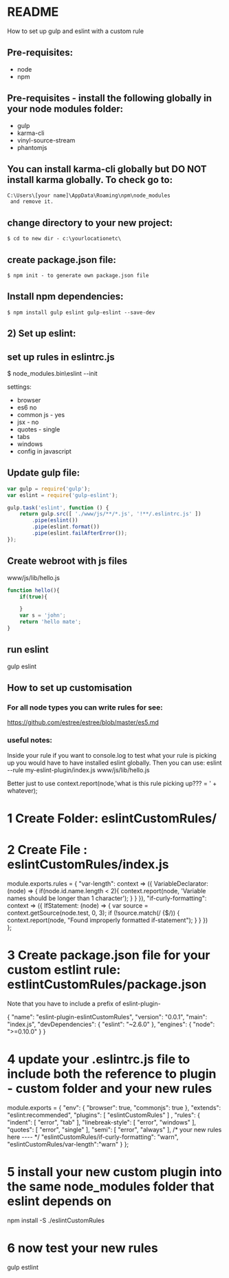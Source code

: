 # README #

How to set up gulp and eslint with a custom rule

## Pre-requisites:
- node
- npm

## Pre-requisites - install the following globally in your node modules folder:
- gulp
- karma-cli
- vinyl-source-stream
- phantomjs

## You can install karma-cli globally but DO NOT install karma globally. To check go to:
	C:\Users\[your name]\AppData\Roaming\npm\node_modules
	 and remove it.


## change directory to your new project:
	$ cd to new dir - c:\yourlocationetc\

## create package.json file:
	$ npm init - to generate own package.json file

## Install npm dependencies:
	$ npm install gulp eslint gulp-eslint --save-dev

## 2) Set up eslint:

## set up rules in eslintrc.js
$ node_modules\.bin\eslint --init

settings:
- browser
- es6 no
- common js - yes
- jsx - no
- quotes - single
- tabs
- windows
- config in javascript


## Update gulp file:

```javascript
var gulp = require('gulp');
var eslint = require('gulp-eslint');

gulp.task('eslint', function () {
    return gulp.src([ './www/js/**/*.js', '!**/.eslintrc.js' ])
        .pipe(eslint())
        .pipe(eslint.format())
        .pipe(eslint.failAfterError());
});
```

## Create webroot with js files
www/js/lib/hello.js
```javascript
function hello(){
	if(true){

	}
	var s = 'john';
	return 'hello mate';
}
```

## run eslint
gulp eslint

## How to set up customisation
### For all node types you can write rules for see:
https://github.com/estree/estree/blob/master/es5.md 

### useful notes:
Inside your rule if you want to console.log to test what your rule is picking up you would have to have installed eslint globally. Then you can use:
	eslint --rule my-eslint-plugin/index.js www/js/lib/hello.js

Better just to use context.report(node,'what is this rule picking up??? = ' + whatever);

# 1 Create Folder: eslintCustomRules/
# 2 Create File : eslintCustomRules/index.js

module.exports.rules = {
    "var-length": context => ({
        VariableDeclarator: (node) => {
            if(node.id.name.length < 2){
                context.report(node, 'Variable names should be longer than 1 character');
            }
        }
    }),
	"if-curly-formatting": context => ({
        IfStatement: (node) => {
            var source = context.getSource(node.test, 0, 3);
            if (!source.match(/ {$/)) {
                context.report(node, "Found improperly formatted if-statement");
            }
        }
    })      
};

# 3 Create package.json file for your custom estlint rule: estlintCustomRules/package.json
Note that you have to include a prefix of eslint-plugin- 


{
  "name": "eslint-plugin-eslintCustomRules", 
  "version": "0.0.1",
  "main": "index.js",
  "devDependencies": {
    "eslint": "~2.6.0"
  },
  "engines": {
    "node": ">=0.10.0"
  }
}

# 4 update your .eslintrc.js file to include both the reference to plugin - custom folder and your new rules

module.exports = {
    "env": {
        "browser": true,
        "commonjs": true
    },
    "extends": "eslint:recommended",
    "plugins": [
        "eslintCustomRules"
    ] , 
    "rules": {
        "indent": [
            "error",
            "tab"
        ],
        "linebreak-style": [
            "error",
            "windows"
        ],
        "quotes": [
            "error",
            "single"
        ],
        "semi": [
            "error",
            "always"
        ],
        /* your new rules here ---- */
        "eslintCustomRules/if-curly-formatting": "warn",
        "eslintCustomRules/var-length":"warn"
    }
};

# 5 install your new custom plugin into the same node_modules folder that eslint depends on
npm install -S ./eslintCustomRules

# 6 now test your new rules
gulp estlint


